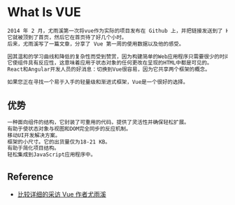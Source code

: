 # What Is VUE
```md
2014 年 2 月，尤雨溪第一次将vue作为实际的项目发布在 Github 上，并把链接发送到了 Hacker News 上，
它就被顶到了首页，然后它在首页待了好几个小时。
后来，尤雨溪写了一篇文章，分享了 Vue 第一周的使用数据以及他的感受。
```
```md
因其温和的学习曲线和降低的复杂性而受到赞赏，因为构建简单的Web应用程序只需要很少的时间。
它使组件具有反应性，这意味着应用于状态对象的任何更改在呈现的HTML中都是可见的。
React和Angular开发人员的好消息：切换到Vue很容易，因为它共享两个框架的概念。
```
```md
如果您正在寻找一个易于入手的轻量级和渐进式框架，Vue是一个很好的选择。
```
## 优势
```md
一种面向组件的结构，它封装了可重用的代码，提供了灵活性并确保轻松扩展。
有助于使状态对象与视图和DOM完全同步的反应机制。
移动UI开发解决方案。
框架的小尺寸。它的出货量仅为18-21 KB。
有助于简化项目结构。
轻松集成到JavaScript应用程序中。
```

## Reference
* [比较详细的采访 Vue 作者尤雨溪](https://www.jianshu.com/p/3092b382ee80)

